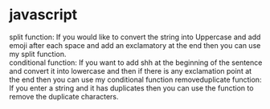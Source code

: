 # javascript
split function: If you would like to convert the string into Uppercase and add emoji after each space and add an exclamatory at the end then you can use my split function.
<br>
conditional function: If you want to add shh at the beginning of the sentence and convert it into lowercase and then if there is any exclamation point at the end then you can use my conditional function
removeduplicate function: If you enter a string and it has duplicates then you can use the function to remove the duplicate characters.
